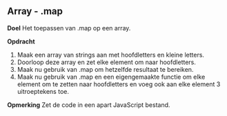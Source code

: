 ## Array - .map
**Doel**
Het toepassen van .map op een array.

**Opdracht**
1. Maak een array van strings aan met hoofdletters en kleine letters.
2. Doorloop deze array en zet elke element om naar hoofdletters. 
3. Maak nu gebruik van .map om hetzelfde resultaat te bereiken.
4. Maak nu gebruik van .map en een eigengemaakte functie om elke          element om te zetten naar hoofdletters en voeg ook aan elke element    3 uitroeptekens toe.

**Opmerking**
Zet de code in een apart JavaScript bestand.